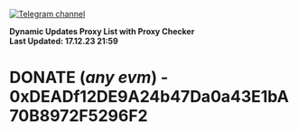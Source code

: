 [![Telegram channel](https://img.shields.io/endpoint?url=https://runkit.io/damiankrawczyk/telegram-badge/branches/master?url=https://t.me/n4z4v0d)](https://t.me/n4z4v0d) 

**Dynamic Updates Proxy List with Proxy Checker**  
**Last Updated: 17.12.23 21:59**

# DONATE (_any evm_) - 0xDEADf12DE9A24b47Da0a43E1bA70B8972F5296F2
